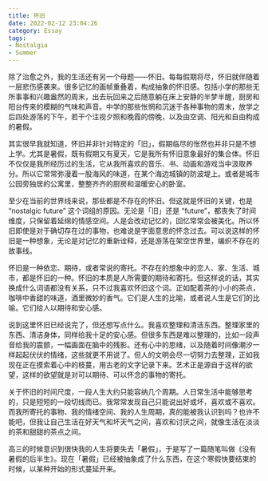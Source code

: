 ```yaml
---
title: 怀旧
date: 2022-02-12 23:04:26
category: Essay
tags:
- Nostalgia
- Summer
---
```


除了治愈之外，我的生活还有另一个母题——怀旧。每每假期将尽，怀旧就伴随着一层悲伤感袭来。很多记忆的画帧重叠着，构成抽象的怀旧感。包括小学的那些无所事事和兴趣盎然的周末，出去玩回来之后随意躺在床上安静的半梦半醒，厨房和阳台传来的模糊的气味和声音。中学的那些怅惘和沉迷于各种事物的周末，放学之后四处游荡的下午，若干个注视夕照和晚霞的傍晚，以及由空调、阳光和自由构成的暑假。

其实很早我就知道，怀旧并非针对特定的「旧」，假期临尽的怅然也并非只是不想上学。尤其是暑假，既有假期又有夏天，它是我所有怀旧意象最好的集合体。怀旧不仅仅是我所经历过的生活，它从我所喜欢的音乐、书、动画和游戏当中汲取养分。所以它常常弥漫着一股海风的味道，在某个海边城镇的防波堤上。或者是城市公园旁独居的公寓里，整整齐齐的厨房和温暖安心的卧室。

至少在当前的世界线来说，那些都是不存在的怀旧。但这就是怀旧的关键，也是 “nostalgic future” 这个词组的原因。无论是「旧」还是 “future”，都丧失了时间维度，只保留着延绵的情感空间。人是会改动记忆的，回忆常常会被美化。所以怀旧即使是对于确切存在过的事物，也难说是字面意思的怀念过去。可以说这样的怀旧是一种想象，无论是对记忆的重新诠释，还是游荡在架空世界里，编织不存在的故事线。

怀旧是一种依恋、期待，或者常说的寄托。不存在的想象中的恋人、家、生活、城市，都是怀旧的一种。怀旧的本质是人所需要的期待和寄托。但这样说的话，其实换成什么词语都没有关系，只不过我喜欢怀旧这个词。正如配着茶的小小的茶点，咖啡中香甜的味道，酒里微妙的香气。它们是人生的比喻，或者说人生是它们的比喻。它们给人以期待和安心感。

说到这里怀旧已经说完了，但还想写点什么。我喜欢整理和清洁东西。整理家里的东西、清洁身体，同样给我十足的安心感。但很多东西是难以整理的，比如一段声音给我的震颤，一幅画面在脑中的残影。还有心中的思绪，以及随着时间像潮汐一样起起伏伏的情绪，这些就更不用说了。但人的文明会尽一切努力去整理，正如我现在正在摸索着心中的枝蔓，用古老的文字记录下来。艺术正是源自于这样的欲望，这样的欲望就是对可以期待、可以怀念的事物的寄托。

关于怀旧的时间尺度，一段人生大约只能容纳几个周期。人日常生活中能够思考的，只是短短的一段切线而已。我常常发现自己只能说出好或坏，喜欢或不喜欢。而我所寄托的事物、我的情绪空间、我的人生周期，真的能被我认识到吗？也许不能吧，但我让自己生活在好天气和坏天气之间，喜欢和讨厌之间，就像生活在淡淡的茶和甜甜的茶点之间。

高三的时候意识到很快我的人生将要失去「暑假」，于是写了一篇随笔叫做《没有暑假的后半生》。现在「暑假」已经被抽象成了什么东西，在这个寒假快要结束的时候，以某种开始的形式蔓延开来。
